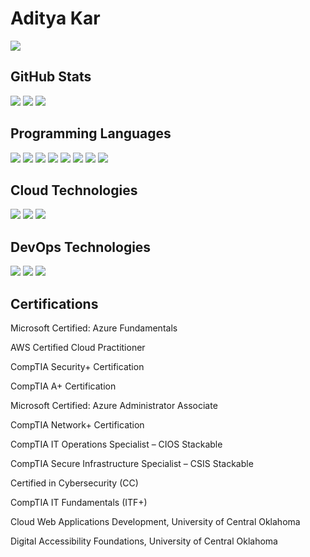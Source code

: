 # Aditya Kar
[![](https://visitcount.itsvg.in/api?id=akar016012&icon=0&color=0)](https://visitcount.itsvg.in)
<h2 >GitHub Stats</h2>
<p>
  <img src="https://github-readme-stats.vercel.app/api?username=akar016012&theme=dark&hide_border=false&include_all_commits=false&count_private=false" />
  <img src="https://github-readme-streak-stats.herokuapp.com/?user=akar016012&theme=dark&hide_border=false" />
  <img src="https://github-readme-stats.vercel.app/api/top-langs/?username=akar016012&theme=dark&hide_border=false&include_all_commits=false&count_private=false&layout=compact" />
</p>

<h2 >Programming Languages</h2>
<p>
<img src="https://img.shields.io/badge/TypeScript-3178C6.svg?style=for-the-badge&logo=TypeScript&logoColor=white" />  
<img src="https://img.shields.io/badge/JavaScript-F7DF1E.svg?style=for-the-badge&logo=JavaScript&logoColor=black"/> 
<img src="https://img.shields.io/badge/Python-3776AB.svg?style=for-the-badge&logo=Python&logoColor=white"/>
<img src="https://img.shields.io/badge/C++-00599C.svg?style=for-the-badge&logo=C++&logoColor=white"/> 
<img src="https://img.shields.io/badge/HTML5-E34F26.svg?style=for-the-badge&logo=HTML5&logoColor=white"/>  
<img src="https://img.shields.io/badge/CSS3-1572B6.svg?style=for-the-badge&logo=CSS3&logoColor=white"/>  
<img src="https://img.shields.io/badge/Tailwind%20CSS-06B6D4.svg?style=for-the-badge&logo=Tailwind-CSS&logoColor=white"/>  
<img src="https://img.shields.io/badge/PowerShell-5391FE.svg?style=for-the-badge&logo=PowerShell&logoColor=white"/>  
</p>

<h2 >Cloud Technologies</h2>
<p>
<img src="https://img.shields.io/badge/Microsoft%20Azure-0078D4.svg?style=for-the-badge&logo=Microsoft-Azure&logoColor=white"/>
<img src="https://img.shields.io/badge/Amazon%20AWS-232F3E.svg?style=for-the-badge&logo=Amazon-AWS&logoColor=white"/>
<img src="https://img.shields.io/badge/Google%20Cloud-4285F4.svg?style=for-the-badge&logo=Google-Cloud&logoColor=white"/>
</p>

<h2 >DevOps Technologies</h2>
<p>
<img src="https://img.shields.io/badge/GitHub%20Actions-2088FF.svg?style=for-the-badge&logo=GitHub-Actions&logoColor=white"/>
<img src="https://img.shields.io/badge/Azure%20DevOps-0078D7.svg?style=for-the-badge&logo=Azure-DevOps&logoColor=white"/>
<img src="https://img.shields.io/badge/Jenkins-D24939.svg?style=for-the-badge&logo=Jenkins&logoColor=white"/>
</p>

<h2 >Certifications</h2>
<p>Microsoft Certified: Azure Fundamentals</p>
<p>AWS Certified Cloud Practitioner</p>
<p>CompTIA Security+ Certification</p>
<p>CompTIA A+ Certification</p>
<p>Microsoft Certified: Azure Administrator Associate</p>
<p>CompTIA Network+ Certification</p>
<p>CompTIA IT Operations Specialist – CIOS Stackable</p>
<p>CompTIA Secure Infrastructure Specialist – CSIS Stackable</p>
<p>Certified in Cybersecurity (CC)</p>
<p>CompTIA IT Fundamentals (ITF+)</p>
<p>Cloud Web Applications Development, University of Central Oklahoma</p>
<p>Digital Accessibility Foundations, University of Central Oklahoma</p>




